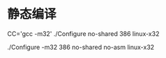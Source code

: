 # 静态编译

CC='gcc -m32' ./Configure no-shared 386 linux-x32

./Configure -m32 386 no-shared no-asm linux-x32